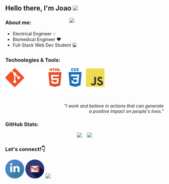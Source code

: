 ## Hello there, I'm Joao <img src="https://user-images.githubusercontent.com/30669837/169652807-dffaca65-500b-4c89-b207-4bdf0b8ead34.gif" width="40">

<img align='right' display='inline-block' src="https://user-images.githubusercontent.com/30669837/169658579-f301c1fa-f4b4-441b-bd2c-e16a1a9c5a33.png" width="300">

### About me:
* Electrical Engineer :bulb:
* Biomedical Engineer :hearts:
* Full-Stack Web Dev Student :computer:

### Technologies & Tools:
<img src="img/git.svg" width="60"> <img src="img/github5.png" width="60"> <img src="img/html.svg" width="60"> <img src="img/css.svg" width="60"> <img src="img/javascript.svg" width="60">

<p align='right' display='inline-block'>
 <i><br><br>"I work and believe in actions that can generate<br>a positive impact on people's lives."</i></p>

### GitHub Stats:
<p align="center"> 
 <img src="https://github-readme-stats.vercel.app/api?username=joao-gui-marcos&theme=radical"> &nbsp;&nbsp;
 <img src="https://github-readme-stats.vercel.app/api/top-langs/?username=joao-gui-marcos&theme=radical">
</p>

### Let's connect!:point_down:
<a href="https://www.linkedin.com/in/joao-guilherme-de-nigris-marcos" target="_blank"><img src="img/linkedin.png" target="_blank" width="60"></a>
<a href="mailto:jguilherme.marcos@gmail.com"><img src="img/gmail.png" width="60"></a>
<a href="https://www.instagram.com/john_the_nigris/" target="_blank"><img src="https://user-images.githubusercontent.com/30669837/169665663-45aa9fdc-90bc-4ed0-bc66-0b7b9be22584.png" width="63"></a>

<!--!

**joao-gui-marcos/joao-gui-marcos** is a ✨ _special_ ✨ repository because its `README.md` (this file) appears on your GitHub profile.

Here are some ideas to get you started:

- 🔭 I’m currently working on ...
- 🌱 I’m currently learning ...
- 👯 I’m looking to collaborate on ...
- 🤔 I’m looking for help with ...
- 💬 Ask me about ...
- 📫 How to reach me: ...
- 😄 Pronouns: ...
- ⚡ Fun fact: ...
-->
